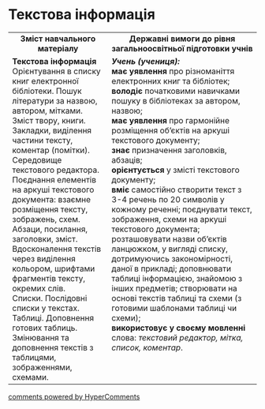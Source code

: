 <div id="hypercomments_widget" class="js-hypercomments-widget invisible"></div>

Текстова інформація 
=============================================

<table>
  <tr>
    <td width="40%" align="center"><b>Зміст навчального матеріалу<b></td>
    <td width="60%" align="center"><b>Державні вимоги до рівня загальноосвітньої підготовки учнів</b></td>
  </tr>
  <tr>
    <td width="40%" style="vertical-align:top !important;">
    <b>Текстова інформація</b><br>
Орієнтування в списку книг електронної бібліотеки. Пошук літератури за назвою, автором, мітками. Зміст твору, книги. Закладки, виділення частини тексту, коментар (помітки). <br>
Середовище текстового редактора. Поєднання елементів на аркуші текстового документа: взаємне розміщення тексту, зображень, схем. <br>
Абзаци, посилання, заголовки, зміст.<br>
Вдосконалення текстів через виділення кольором, шрифтами фрагментів тексту, окремих слів. <br>
Списки. Послідовні списки у текстах. <br>
Таблиці. Доповнення готових таблиць. <br>
Змінювання та доповнення текстів з таблицями, зображеннями, схемами.<br>
    </td>
    <td width="60%" style="vertical-align:top !important;">
    <i><b>Учень (учениця):</b></i><br>
<b>має уявлення</b> про різноманіття електронних книг та бібліотек;<br>
<b>володіє</b> початковими навичками пошуку в бібліотеках за автором, назвою;<br>
<b>має уявлення</b> про гармонійне розміщення об’єктів на аркуші текстового документу; <br>
<b>знає</b> призначення заголовків, абзаців;<br>
<b>орієнтується</b> у змісті текстового документу;<br>
<b>вміє</b> самостійно створити текст з 3-4 речень по 20 символів у кожному реченні; поєднувати текст, зображення, схеми на аркуші текстового документа; розташовувати назви об’єктів ланцюжком, у вигляді списку, дотримуючись закономірності, даної в прикладі; доповнювати таблиці інформацією, знайомою з інших предметів; створювати на основі текстів таблиці та схеми (з готовими шаблонами таблиці чи схеми);<br>
<b>використовує у своєму мовленні</b> слова: <i>текстовий редактор, мітка, список, коментар</i>.<br>
</td>
  </tr>
</table>

<div class="js-hypercomments-container">
<a href="http://hypercomments.com" class="hc-link" title="comments widget">comments powered by HyperComments</a>
</div>